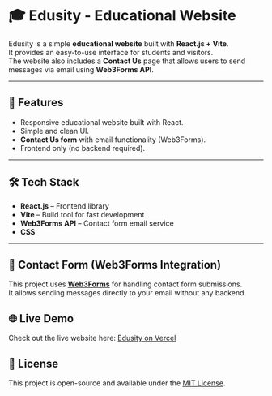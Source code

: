 # 🎓 Edusity - Educational Website

Edusity is a simple **educational website** built with **React.js + Vite**.  
It provides an easy-to-use interface for students and visitors.  
The website also includes a **Contact Us** page that allows users to send messages via email using **Web3Forms API**.

---

## 🚀 Features
- Responsive educational website built with React.
- Simple and clean UI.
- **Contact Us form** with email functionality (Web3Forms).
- Frontend only (no backend required).

---

## 🛠️ Tech Stack
- **React.js** – Frontend library
- **Vite** – Build tool for fast development
- **Web3Forms API** – Contact form email service
- **CSS**

---

## 📩 Contact Form (Web3Forms Integration)
This project uses **[Web3Forms](https://web3forms.com/)** for handling contact form submissions.  
It allows sending messages directly to your email without any backend.

## 🌐 Live Demo
Check out the live website here: [Edusity on Vercel]([https://your-vercel-link.vercel.app/](https://edusity-iota-five.vercel.app/))

## 📜 License
This project is open-source and available under the [MIT License](LICENSE).
